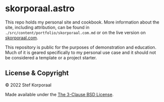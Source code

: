 # skorporaal.astro

This repo holds my personal site and cookbook. More information about the site, including attribution, can be found in `./src/content/portfolio/skorporaal.com.md` or on the live version on [skorporaal.com](https://skorporaal.com/portfolio/skorporaalcom/).

This repository is public for the purposes of demonstration and education. Much of it is geared specifically to my personal use case and it should not be considered a template or a project starter.

## License & Copyright

© 2022 Stef Korporaal

Made available under the [The 3-Clause BSD License](https://opensource.org/licenses/BSD-3-Clause).

<!--
## TODO

- Refactor timeline
-->
